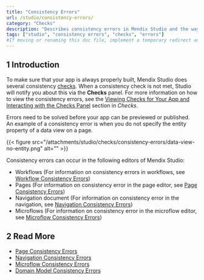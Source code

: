 ```yaml
---
title: "Consistency Errors"
url: /studio/consistency-errors/
category: "Checks"
description: "Describes consistency errors in Mendix Studio and the way to fix them."
tags: ["studio", "consistency errors", "checks", "errors"]
#If moving or renaming this doc file, implement a temporary redirect and let the respective team know they should update the URL in the product. See Mapping to Products for more details.
---
```


## 1 Introduction 

To make sure that your app is always properly built, Mendix Studio does several consistency [checks](/studio/checks/). When a consistency check is not met, Studio will notify you about this via the **Checks** panel. For more information on how to view the consistency errors, see the [Viewing Checks for Your App and Interacting with the Checks Panel](/studio/checks/#viewing-checks) section in *Checks*. 

Errors need to be solved before your app can be previewed or published. An example of a consistency error is when you do not specify the entity property of a data view on a page. 

{{< figure src="/attachments/studio/checks/consistency-errors/data-view-no-entity.png" alt="" >}}

Consistency errors can occur in the following editors of Mendix Studio:

* Workflows (For information on consistency errors in workflows, see [Workflow Consistency Errors](/studio/consistency-errors-workflows/))
* Pages (For information on consistency error in the page editor, see [Page Consistency Errors](/studio/consistency-errors-pages/))
* Navigation document (For information on consistency error in the navigation, see [Navigation Consistency Errors](/studio/consistency-errors-navigation/))
* Microflows (For information on consistency error in the microflow editor, see [Microflow Consistency Errors](/studio/consistency-errors-microflows/))

##  2 Read More

* [Page Consistency Errors](/studio/consistency-errors-pages/) 
* [Navigation Consistency Errors](/studio/consistency-errors-navigation/) 
* [Microflow Consistency Errors](/studio/consistency-errors-microflows/) 
* [Domain Model Consistency Errors](/studio/consistency-errors-domain-model/) 
